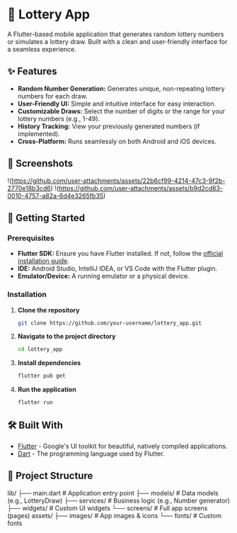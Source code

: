 # 🎰 Lottery App

A Flutter-based mobile application that generates random lottery numbers or simulates a lottery draw. Built with a clean and user-friendly interface for a seamless experience.

## ✨ Features

- **Random Number Generation:** Generates unique, non-repeating lottery numbers for each draw.
- **User-Friendly UI:** Simple and intuitive interface for easy interaction.
- **Customizable Draws:** Select the number of digits or the range for your lottery numbers (e.g., 1-49).
- **History Tracking:** View your previously generated numbers (if implemented).
- **Cross-Platform:** Runs seamlessly on both Android and iOS devices.

## 📸 Screenshots

!(https://github.com/user-attachments/assets/22b6cf99-4214-47c3-9f2b-2770e18b3cd6)
!(https://github.com/user-attachments/assets/b9d2cd83-0010-4757-a82a-6d4e3265fb35)


## 🚀 Getting Started

### Prerequisites

- **Flutter SDK:** Ensure you have Flutter installed. If not, follow the [official installation guide](https://flutter.dev/docs/get-started/install).
- **IDE:** Android Studio, IntelliJ IDEA, or VS Code with the Flutter plugin.
- **Emulator/Device:** A running emulator or a physical device.

### Installation

1.  **Clone the repository**
    ```bash
    git clone https://github.com/your-username/lottery_app.git
    ```

2.  **Navigate to the project directory**
    ```bash
    cd lottery_app
    ```

3.  **Install dependencies**
    ```bash
    flutter pub get
    ```

4.  **Run the application**
    ```bash
    flutter run
    ```

## 🛠️ Built With

- [Flutter](https://flutter.dev/) - Google's UI toolkit for beautiful, natively compiled applications.
- [Dart](https://dart.dev/) - The programming language used by Flutter.

## 📁 Project Structure
lib/
├── main.dart # Application entry point
├── models/ # Data models (e.g., LotteryDraw)
├── services/ # Business logic (e.g., Number generator)
├── widgets/ # Custom UI widgets
└── screens/ # Full app screens (pages)
assets/
├── images/ # App images & icons
└── fonts/ # Custom fonts
